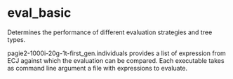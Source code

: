 eval_basic
==========

Determines the performance of different evaluation strategies and tree types.

pagie2-1000i-20g-1t-first_gen.individuals provides a list of expression from ECJ against which the evaluation can be compared. Each executable takes as command line argument a file with expressions to evaluate.